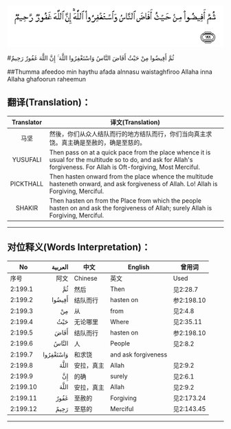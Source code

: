 ![002:199](images/002_199.gif)

#ثُمَّ أَفِيضُوا مِنْ حَيْثُ أَفَاضَ النَّاسُ وَاسْتَغْفِرُوا اللَّهَ ۚ إِنَّ اللَّهَ غَفُورٌ رَحِيمٌ 

##Thumma afeedoo min haythu afada alnnasu waistaghfiroo Allaha inna Allaha ghafoorun raheemun 

## 翻译(Translation)：

| Translator | 译文(Translation)                                            |
| :--------: | ------------------------------------------------------------ |
|    马坚    | 然後，你们从众人结队而行的地方结队而行，你们当向真主求饶。真主确是至赦的，确是至慈的。 |
|  YUSUFALI  | Then pass on at a quick pace from the place whence it is usual for the multitude so to do, and ask for Allah's forgiveness. For Allah is Oft-forgiving, Most Merciful. |
| PICKTHALL  | Then hasten onward from the place whence the multitude hasteneth onward, and ask forgiveness of Allah. Lo! Allah is Forgiving, Merciful. |
|   SHAKIR   | Then hasten on from the Place from which the people hasten on and ask the forgiveness of Allah; surely Allah is Forgiving, Merciful. |

---

## 对位释义(Words Interpretation)：

| No   | العربية | 中文    | English | 曾用词 |
| ---- | ------: | ------- | ------- | ------ |
| 序号 |    阿文 | Chinese | 英文    | Used   |
| 2:199.1  | ثُمَّ        | 然后       | Then                | 见2:28.7   |
| 2:199.2  | أَفِيضُوا    | 结队而行   | hasten on           | 参2:198.10 |
| 2:199.3  | مِنْ        | 从         | from                | 见2:4.8    |
| 2:199.4  | حَيْثُ       | 无论哪里   | Where               | 见2:35.11  |
| 2:199.5  | أَفَاضَ      | 结队而行   | hasten on           | 参2:198.10 |
| 2:199.6  | النَّاسُ     | 人         | People              | 见2:8.2    |
| 2:199.7  | وَاسْتَغْفِرُوا | 和求饶     | and ask forgiveness |            |
| 2:199.8  | اللَّهَ      | 安拉，真主 | Allah               | 见2:9.2 |
| 2:199.9  | إِنَّ        | 的确       | surely              | 见2:6.1    |
| 2:199.10 | اللَّهَ      | 安拉，真主 | Allah               | 见2:9.2 |
| 2:199.11 | غَفُورٌ      | 至赦的     | Forgiving           | 见2:173.24 |
| 2:199.12 | رَحِيمٌ      | 至慈的     | Merciful            | 见2:143.45 |

---
